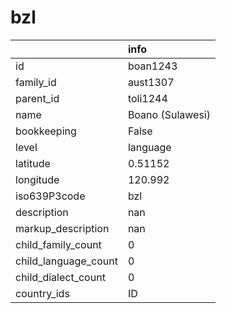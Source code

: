 # bzl
|                      | info             |
|:---------------------|:-----------------|
| id                   | boan1243         |
| family_id            | aust1307         |
| parent_id            | toli1244         |
| name                 | Boano (Sulawesi) |
| bookkeeping          | False            |
| level                | language         |
| latitude             | 0.51152          |
| longitude            | 120.992          |
| iso639P3code         | bzl              |
| description          | nan              |
| markup_description   | nan              |
| child_family_count   | 0                |
| child_language_count | 0                |
| child_dialect_count  | 0                |
| country_ids          | ID               |